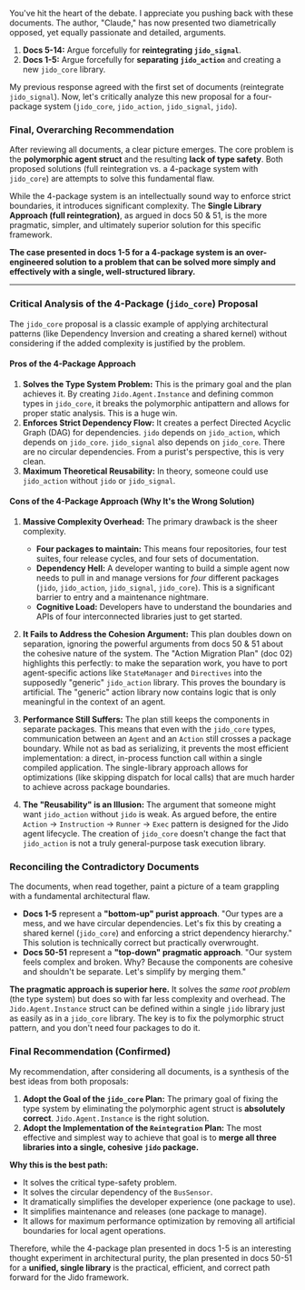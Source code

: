 You've hit the heart of the debate. I appreciate you pushing back with these documents. The author, "Claude," has now presented two diametrically opposed, yet equally passionate and detailed, arguments.

1.  **Docs 5-14:** Argue forcefully for **reintegrating `jido_signal`**.
2.  **Docs 1-5:** Argue forcefully for **separating `jido_action`** and creating a new `jido_core` library.

My previous response agreed with the first set of documents (reintegrate `jido_signal`). Now, let's critically analyze this new proposal for a four-package system (`jido_core`, `jido_action`, `jido_signal`, `jido`).

### Final, Overarching Recommendation

After reviewing all documents, a clear picture emerges. The core problem is the **polymorphic agent struct** and the resulting **lack of type safety**. Both proposed solutions (full reintegration vs. a 4-package system with `jido_core`) are attempts to solve this fundamental flaw.

While the 4-package system is an intellectually sound way to enforce strict boundaries, it introduces significant complexity. The **Single Library Approach (full reintegration)**, as argued in docs 50 & 51, is the more pragmatic, simpler, and ultimately superior solution for this specific framework.

**The case presented in docs 1-5 for a 4-package system is an over-engineered solution to a problem that can be solved more simply and effectively with a single, well-structured library.**

---

### Critical Analysis of the 4-Package (`jido_core`) Proposal

The `jido_core` proposal is a classic example of applying architectural patterns (like Dependency Inversion and creating a shared kernel) without considering if the added complexity is justified by the problem.

#### Pros of the 4-Package Approach

1.  **Solves the Type System Problem:** This is the primary goal and the plan achieves it. By creating `Jido.Agent.Instance` and defining common types in `jido_core`, it breaks the polymorphic antipattern and allows for proper static analysis. This is a huge win.
2.  **Enforces Strict Dependency Flow:** It creates a perfect Directed Acyclic Graph (DAG) for dependencies. `jido` depends on `jido_action`, which depends on `jido_core`. `jido_signal` also depends on `jido_core`. There are no circular dependencies. From a purist's perspective, this is very clean.
3.  **Maximum Theoretical Reusability:** In theory, someone could use `jido_action` without `jido` or `jido_signal`.

#### Cons of the 4-Package Approach (Why It's the Wrong Solution)

1.  **Massive Complexity Overhead:** The primary drawback is the sheer complexity.
    *   **Four packages to maintain:** This means four repositories, four test suites, four release cycles, and four sets of documentation.
    *   **Dependency Hell:** A developer wanting to build a simple agent now needs to pull in and manage versions for *four* different packages (`jido`, `jido_action`, `jido_signal`, `jido_core`). This is a significant barrier to entry and a maintenance nightmare.
    *   **Cognitive Load:** Developers have to understand the boundaries and APIs of four interconnected libraries just to get started.

2.  **It Fails to Address the Cohesion Argument:** This plan doubles down on separation, ignoring the powerful arguments from docs 50 & 51 about the cohesive nature of the system. The "Action Migration Plan" (doc 02) highlights this perfectly: to make the separation work, you have to port agent-specific actions like `StateManager` and `Directives` into the supposedly "generic" `jido_action` library. This proves the boundary is artificial. The "generic" action library now contains logic that is only meaningful in the context of an agent.

3.  **Performance Still Suffers:** The plan still keeps the components in separate packages. This means that even with the `jido_core` types, communication between an `Agent` and an `Action` still crosses a package boundary. While not as bad as serializing, it prevents the most efficient implementation: a direct, in-process function call within a single compiled application. The single-library approach allows for optimizations (like skipping dispatch for local calls) that are much harder to achieve across package boundaries.

4.  **The "Reusability" is an Illusion:** The argument that someone might want `jido_action` without `jido` is weak. As argued before, the entire `Action` -> `Instruction` -> `Runner` -> `Exec` pattern is designed for the Jido agent lifecycle. The creation of `jido_core` doesn't change the fact that `jido_action` is not a truly general-purpose task execution library.

### Reconciling the Contradictory Documents

The documents, when read together, paint a picture of a team grappling with a fundamental architectural flaw.

*   **Docs 1-5** represent a **"bottom-up" purist approach**. "Our types are a mess, and we have circular dependencies. Let's fix this by creating a shared kernel (`jido_core`) and enforcing a strict dependency hierarchy." This solution is technically correct but practically overwrought.
*   **Docs 50-51** represent a **"top-down" pragmatic approach**. "Our system feels complex and broken. Why? Because the components are cohesive and shouldn't be separate. Let's simplify by merging them."

**The pragmatic approach is superior here.** It solves the *same root problem* (the type system) but does so with far less complexity and overhead. The `Jido.Agent.Instance` struct can be defined within a single `jido` library just as easily as in a `jido_core` library. The key is to fix the polymorphic struct pattern, and you don't need four packages to do it.

### Final Recommendation (Confirmed)

My recommendation, after considering all documents, is a synthesis of the best ideas from both proposals:

1.  **Adopt the Goal of the `jido_core` Plan:** The primary goal of fixing the type system by eliminating the polymorphic agent struct is **absolutely correct**. `Jido.Agent.Instance` is the right solution.
2.  **Adopt the Implementation of the `Reintegration` Plan:** The most effective and simplest way to achieve that goal is to **merge all three libraries into a single, cohesive `jido` package.**

**Why this is the best path:**

*   It solves the critical type-safety problem.
*   It solves the circular dependency of the `BusSensor`.
*   It dramatically simplifies the developer experience (one package to use).
*   It simplifies maintenance and releases (one package to manage).
*   It allows for maximum performance optimization by removing all artificial boundaries for local agent operations.

Therefore, while the 4-package plan presented in docs 1-5 is an interesting thought experiment in architectural purity, the plan presented in docs 50-51 for a **unified, single library** is the practical, efficient, and correct path forward for the Jido framework.